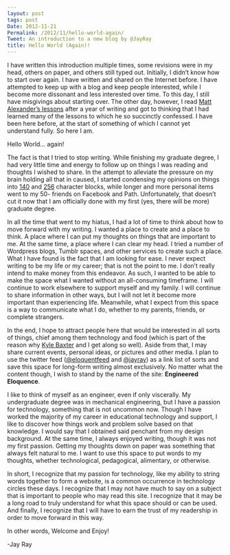 ```yaml
---
layout: post
tags: post
Date: 2012-11-21
Permalink: /2012/11/hello-world-again/
Tweet: An introduction to a new blog by @JayRay
title: Hello World (Again)!
---
```


<p>I have written this introduction multiple times, some revisions were in my head, others on paper, and others still typed out. Initially, I didn&#8217;t know how to start over again. I have written and shared on the Internet before. I have attempted to keep up with a blog and keep people interested, while I become more dissonant and less interested over time. To this day, I still have misgivings about starting over. The other day, however, I read <a href="http://one37.net/blog/12/11/2012/lessons-learned-after-one-year-of-writing" title="Lessons Learned After One Year of Writing - one37.net">Matt Alexander&#8217;s lessons</a> after a year of writing and got to thinking that I had learned many of the lessons to which he so succinctly confessed. I have been here before, at the start of something of which I cannot yet understand fully. So here I am.</p>



<p>Hello World… again!</p>



<p>The fact is that I tried to stop writing. While finishing my graduate degree, I had very little time and energy to follow up on things I was reading and thoughts I wished to share. In the attempt to alleviate the pressure on my brain holding all that in caused, I started condensing my opinions on things into <a href="http://twitter.com/jayray" title="@JayRay Twitter">140</a> and <a href="http://jayray.tent.is" title="Tent.is Alpha">256</a> character blocks, while longer and more personal items went to my 50- friends on Facebook and Path. Unfortunately, that doesn&#8217;t cut it now that I am officially done with my first (yes, there will be more) graduate degree.</p>



<p>In all the time that went to my hiatus, I had a lot of time to think about how to move forward with my writing. I wanted a place to create and a place to think. A place where I can put my thoughts on things that are important to me. At the same time, a place where I can clear my head. I tried a number of Wordpress blogs, Tumblr spaces, and other services to create such a place. What I have found is the fact that I am looking for ease. I never expect writing to be my life or my career; that is not the point to me. I don&#8217;t really intend to make money from this endeavor. As such, I wanted to be able to make the space what I wanted without an all-consuming timeframe. I will continue to work elsewhere to support myself and my family. I will continue to share information in other ways, but I will not let it become more important than experiencing life. Meanwhile, what I expect from this space is a way to communicate what I do, whether to my parents, friends, or complete strangers.</p>



<p>In the end, I hope to attract people here that would be interested in all sorts of things, chief among them technology and food (which is part of the reason why <a href="http://tightwind.net" title="TightWind">Kyle Baxter</a> and I get along so well). Aside from that, I may share current events, personal ideas, or pictures and other media. I plan to use the twitter feed (<a href="http://twitter.com/eloquentfeed">@eloquentfeed</a> and <a href="http://twitter.com/jayray">@jayray</a>) as a link list of sorts and save this space for long-form writing almost exclusively. No matter what the content though, I wish to stand by the name of the site: <strong>Engineered Eloquence</strong>.</p>



<p>I like to think of myself as an engineer, even if only viscerally. My undergraduate degree was in mechanical engineering, but I have a passion for technology, something that is not uncommon now. Though I have worked the majority of my career in educational technology and support, I like to discover how things work and problem solve based on that knowledge. I would say that I obtained said penchant from my design background. At the same time, I always enjoyed writing, though it was not my first passion. Getting my thoughts down on paper was something that always felt natural to me. I want to use this space to put words to my thoughts, whether technological, pedagogical, alimentary, or otherwise.</p>



<p>In short, I recognize that my passion for technology, like my ability to string words together to form a website, is a common occurrence in technology circles these days. I recognize that I may not have much to say on a subject that is important to people who may read this site. I recognize that it may be a long road to truly understand for what this space should or can be used. And finally, I recognize that I will have to earn the trust of my readership in order to move forward in this way. </p>



<p>In other words, Welcome and Enjoy!</p>



<p>-Jay Ray</p>